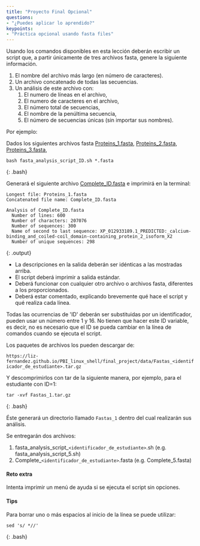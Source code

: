 ```yaml
---
title: "Proyecto Final Opcional"
questions:
- "¿Puedes aplicar lo aprendido?"
keypoints:
- "Práctica opcional usando fasta files"
---
```


Usando los comandos disponibles en esta lección deberán escribir un script que,
a partir únicamente de tres archivos fasta, genere la siguiente información.

1. El nombre del archivo más largo (en número de caracteres).
2. Un archivo concatenado de todas las secuencias.
3. Un análisis de este archivo con:
	1. El numero de líneas en el archivo,
	2. El numero de caracteres en el archivo,
	3. El número total de secuencias,
	4. El nombre de la penúltima secuencia,
	5. El número de secuencias únicas (sin importar sus nombres).

Por ejemplo:

Dados los siguientes archivos fasta [Proteins_1.fasta](/files/example/Proteins_1.fasta),
[Proteins_2.fasta](~/final_project/example/Proteins_2.fasta), [Proteins_3.fasta](https://liz-fernandez.github.io/PBI_linux_shell/final_project/example/Proteins_3.fasta),

~~~
bash fasta_analysis_script_ID.sh *.fasta
~~~
{: .bash}

Generará el siguiente archivo [Complete_ID.fasta](https://liz-fernandez.github.io/PBI_linux_shell/final_project/example/Complete_ID.fasta) e imprimirá en la terminal:

~~~
Longest file: Proteins_1.fasta
Concatenated file name: Complete_ID.fasta

Analysis of Complete_ID.fasta
  Number of lines: 600
  Number of characters: 207076
  Number of sequences: 300
  Name of second to last sequence: XP_012933189.1_PREDICTED:_calcium-binding_and_coiled-coil_domain-containing_protein_2_isoform_X2
  Number of unique sequences: 298
~~~
{: .output}

* La descripciones en la salida deberán ser idénticas a las mostradas arriba.
* El script deberá imprimir a salida estándar.
* Deberá funcionar con cualquier otro archivo o archivos fasta, diferentes a los proporcionados.
* Deberá estar comentado, explicando brevemente qué hace el script y qué realiza cada línea.

Todas las ocurrencias de 'ID' deberán ser substituidas por un identificador, pueden usar un número entre 1 y 16. No tienen que hacer este ID variable, es decir, no es necesario que el ID se pueda cambiar en la línea de comandos cuando se ejecuta el script.  

Los paquetes de archivos los pueden descargar de:

`https://liz-fernandez.github.io/PBI_linux_shell/final_project/data/Fastas_<identificador_de_estudiante>.tar.gz`

Y descomprimirlos con tar de la siguiente manera, por ejemplo, para el estudiante con ID=1:
~~~
tar -xvf Fastas_1.tar.gz
~~~
{: .bash}

Éste generará un directorio llamado `Fastas_1` dentro del cual realizarán sus análisis.

Se entregarán dos archivos:

1. fasta_analysis_script_`<identificador_de_estudiante>`.sh (e.g. fasta_analysis_script_5.sh)
2. Complete_`<identificador_de_estudiante>`.fasta (e.g. Complete_5.fasta)


#### Reto extra

Intenta imprimir un menú de
ayuda si se ejecuta el script sin opciones.

#### Tips

Para borrar uno o más espacios al inicio de la línea se puede utilizar:

~~~
sed 's/ *//'
~~~
{: .bash}
